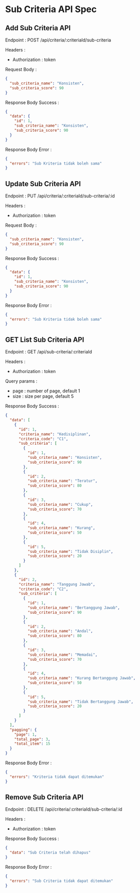 # Sub Criteria API Spec

## Add Sub Criteria API

Endpoint : POST /api/criteria/:criteriaId/sub-criteria

Headers :

- Authorization : token

Request Body :

```json
{
  "sub_criteria_name": "Konsisten",
  "sub_criteria_score": 90
}
```

Response Body Success :

```json
{
  "data": {
    "id": 1,
    "sub_criteria_name": "Konsisten",
    "sub_criteria_score": 90
  }
}
```

Response Body Error :

```json
{
  "errors": "Sub Kriteria tidak boleh sama"
}
```

## Update Sub Criteria API

Endpoint : PUT /api/criteria/:criteriaId/sub-criteria/:id

Headers :

- Authorization : token

Request Body :

```json
{
  "sub_criteria_name": "Konsisten",
  "sub_criteria_score": 90
}
```

Response Body Success :

```json
{
  "data": {
    "id": 1,
    "sub_criteria_name": "Konsisten",
    "sub_criteria_score": 90
  }
}
```

Response Body Error :

```json
{
  "errors": "Sub Kriteria tidak boleh sama"
}
```

## GET List Sub Criteria API

Endpoint : GET /api/sub-criteria/:criteriaId

Headers :

- Authorization : token

Query params :

- page : number of page, default 1
- size : size per page, default 5

Response Body Success :

```json
{
  "data": [
    {
      "id": 1,
      "criteria_name": "Kedisiplinan",
      "criteria_code": "C1",
      "sub_criteria": [
        {
          "id": 1,
          "sub_criteria_name": "Konsisten",
          "sub_criteria_score": 90
        },
        {
          "id": 2,
          "sub_criteria_name": "Teratur",
          "sub_criteria_score": 80
        },
        {
          "id": 3,
          "sub_criteria_name": "Cukup",
          "sub_criteria_score": 70
        },
        {
          "id": 4,
          "sub_criteria_name": "Kurang",
          "sub_criteria_score": 50
        },
        {
          "id": 5,
          "sub_criteria_name": "Tidak Disiplin",
          "sub_criteria_score": 20
        }
      ]
    },
    {
      "id": 2,
      "criteria_name": "Tanggung Jawab",
      "criteria_code": "C2",
      "sub_criteria": [
        {
          "id": 1,
          "sub_criteria_name": "Bertanggung Jawab",
          "sub_criteria_score": 90
        },
        {
          "id": 2,
          "sub_criteria_name": "Andal",
          "sub_criteria_score": 80
        },
        {
          "id": 3,
          "sub_criteria_name": "Memadai",
          "sub_criteria_score": 70
        },
        {
          "id": 4,
          "sub_criteria_name": "Kurang Bertanggung Jawab",
          "sub_criteria_score": 50
        },
        {
          "id": 5,
          "sub_criteria_name": "Tidak Bertanggung Jawab",
          "sub_criteria_score": 20
        }
      ]
    }
  ],
  "pagging": {
    "page": 1,
    "total_page": 3,
    "total_item": 15
  }
}
```

Response Body Error :

```json
{
  "errors": "Kriteria tidak dapat ditemukan"
}
```

## Remove Sub Criteria API

Endpoint : DELETE /api/criteria/:criteriaId/sub-criteria/:id

Headers :

- Authorization : token

Response Body Success :

```json
{
  "data": "Sub Criteria telah dihapus"
}
```

Response Body Error :

```json
{
  "errors": "Sub Criteria tidak dapat ditemukan"
}
```

